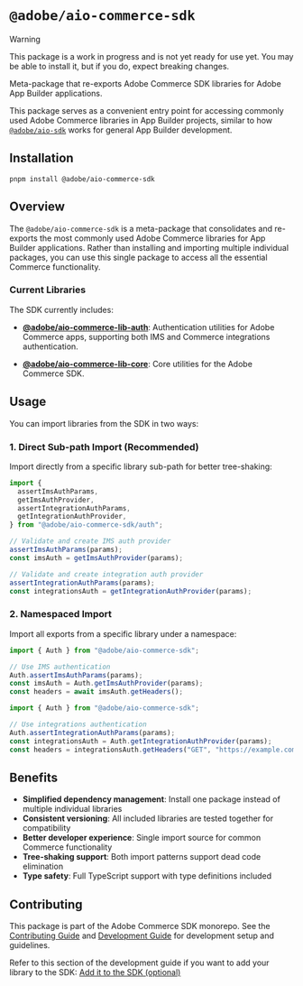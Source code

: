 # `@adobe/aio-commerce-sdk`

> [!WARNING]
> This package is a work in progress and is not yet ready for use yet. You may be able to install it, but if you do, expect breaking changes.

Meta-package that re-exports Adobe Commerce SDK libraries for Adobe App Builder applications.

This package serves as a convenient entry point for accessing commonly used Adobe Commerce libraries in App Builder projects, similar to how [`@adobe/aio-sdk`](https://github.com/adobe/aio-sdk) works for general App Builder development.

## Installation

```shell
pnpm install @adobe/aio-commerce-sdk
```

## Overview

The `@adobe/aio-commerce-sdk` is a meta-package that consolidates and re-exports the most commonly used Adobe Commerce libraries for App Builder applications. Rather than installing and importing multiple individual packages, you can use this single package to access all the essential Commerce functionality.

### Current Libraries

The SDK currently includes:

- **[@adobe/aio-commerce-lib-auth](https://github.com/adobe/aio-commerce-sdk/tree/main/packages/aio-commerce-lib-auth)**: Authentication utilities for Adobe Commerce apps, supporting both IMS and Commerce integrations authentication.

- **[@adobe/aio-commerce-lib-core](https://github.com/adobe/aio-commerce-sdk/tree/main/packages/aio-commerce-lib-core)**: Core utilities for the Adobe Commerce SDK.

## Usage

You can import libraries from the SDK in two ways:

### 1. Direct Sub-path Import (Recommended)

Import directly from a specific library sub-path for better tree-shaking:

```typescript
import {
  assertImsAuthParams,
  getImsAuthProvider,
  assertIntegrationAuthParams,
  getIntegrationAuthProvider,
} from "@adobe/aio-commerce-sdk/auth";

// Validate and create IMS auth provider
assertImsAuthParams(params);
const imsAuth = getImsAuthProvider(params);

// Validate and create integration auth provider
assertIntegrationAuthParams(params);
const integrationsAuth = getIntegrationAuthProvider(params);
```

### 2. Namespaced Import

Import all exports from a specific library under a namespace:

```typescript
import { Auth } from "@adobe/aio-commerce-sdk";

// Use IMS authentication
Auth.assertImsAuthParams(params);
const imsAuth = Auth.getImsAuthProvider(params);
const headers = await imsAuth.getHeaders();
```

```typescript
import { Auth } from "@adobe/aio-commerce-sdk";

// Use integrations authentication
Auth.assertIntegrationAuthParams(params);
const integrationsAuth = Auth.getIntegrationAuthProvider(params);
const headers = integrationsAuth.getHeaders("GET", "https://example.com/api");
```

## Benefits

- **Simplified dependency management**: Install one package instead of multiple individual libraries
- **Consistent versioning**: All included libraries are tested together for compatibility
- **Better developer experience**: Single import source for common Commerce functionality
- **Tree-shaking support**: Both import patterns support dead code elimination
- **Type safety**: Full TypeScript support with type definitions included

## Contributing

This package is part of the Adobe Commerce SDK monorepo. See the [Contributing Guide](https://github.com/adobe/aio-commerce-sdk/blob/main/.github/CONTRIBUTING.md) and [Development Guide](https://github.com/adobe/aio-commerce-sdk/blob/main/.github/DEVELOPMENT.md) for development setup and guidelines.

Refer to this section of the development guide if you want to add your library to the SDK: [Add it to the SDK (optional)](https://github.com/adobe/aio-commerce-sdk/blob/main/.github/DEVELOPMENT.md#add-it-to-the-sdk-optional)
